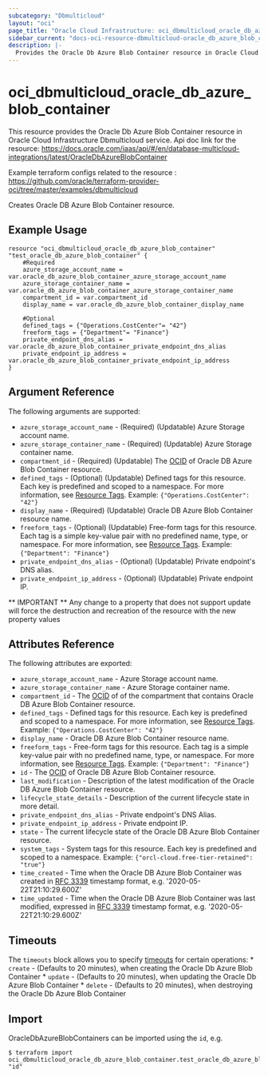 ```yaml
---
subcategory: "Dbmulticloud"
layout: "oci"
page_title: "Oracle Cloud Infrastructure: oci_dbmulticloud_oracle_db_azure_blob_container"
sidebar_current: "docs-oci-resource-dbmulticloud-oracle_db_azure_blob_container"
description: |-
  Provides the Oracle Db Azure Blob Container resource in Oracle Cloud Infrastructure Dbmulticloud service
---
```


# oci_dbmulticloud_oracle_db_azure_blob_container
This resource provides the Oracle Db Azure Blob Container resource in Oracle Cloud Infrastructure Dbmulticloud service.
Api doc link for the resource: https://docs.oracle.com/iaas/api/#/en/database-multicloud-integrations/latest/OracleDbAzureBlobContainer

Example terraform configs related to the resource : https://github.com/oracle/terraform-provider-oci/tree/master/examples/dbmulticloud

Creates Oracle DB Azure Blob Container resource.


## Example Usage

```hcl
resource "oci_dbmulticloud_oracle_db_azure_blob_container" "test_oracle_db_azure_blob_container" {
	#Required
	azure_storage_account_name = var.oracle_db_azure_blob_container_azure_storage_account_name
	azure_storage_container_name = var.oracle_db_azure_blob_container_azure_storage_container_name
	compartment_id = var.compartment_id
	display_name = var.oracle_db_azure_blob_container_display_name

	#Optional
	defined_tags = {"Operations.CostCenter"= "42"}
	freeform_tags = {"Department"= "Finance"}
	private_endpoint_dns_alias = var.oracle_db_azure_blob_container_private_endpoint_dns_alias
	private_endpoint_ip_address = var.oracle_db_azure_blob_container_private_endpoint_ip_address
}
```

## Argument Reference

The following arguments are supported:

* `azure_storage_account_name` - (Required) (Updatable) Azure Storage account name.
* `azure_storage_container_name` - (Required) (Updatable) Azure Storage container name.
* `compartment_id` - (Required) (Updatable) The [OCID](https://docs.cloud.oracle.com/iaas/Content/General/Concepts/identifiers.htm) of Oracle DB Azure Blob Container resource.
* `defined_tags` - (Optional) (Updatable) Defined tags for this resource. Each key is predefined and scoped to a namespace. For more information, see [Resource Tags](https://docs.cloud.oracle.com/iaas/Content/General/Concepts/resourcetags.htm).  Example: `{"Operations.CostCenter": "42"}` 
* `display_name` - (Required) (Updatable) Oracle DB Azure Blob Container resource name.
* `freeform_tags` - (Optional) (Updatable) Free-form tags for this resource. Each tag is a simple key-value pair with no predefined name, type, or namespace. For more information, see [Resource Tags](https://docs.cloud.oracle.com/iaas/Content/General/Concepts/resourcetags.htm).  Example: `{"Department": "Finance"}` 
* `private_endpoint_dns_alias` - (Optional) (Updatable) Private endpoint's DNS alias.
* `private_endpoint_ip_address` - (Optional) (Updatable) Private endpoint IP.


** IMPORTANT **
Any change to a property that does not support update will force the destruction and recreation of the resource with the new property values

## Attributes Reference

The following attributes are exported:

* `azure_storage_account_name` - Azure Storage account name.
* `azure_storage_container_name` - Azure Storage container name.
* `compartment_id` - The [OCID](https://docs.cloud.oracle.com/iaas/Content/General/Concepts/identifiers.htm) of of the compartment that contains Oracle DB Azure Blob Container resource.
* `defined_tags` - Defined tags for this resource. Each key is predefined and scoped to a namespace. For more information, see [Resource Tags](https://docs.cloud.oracle.com/iaas/Content/General/Concepts/resourcetags.htm).  Example: `{"Operations.CostCenter": "42"}` 
* `display_name` - Oracle DB Azure Blob Container resource name.
* `freeform_tags` - Free-form tags for this resource. Each tag is a simple key-value pair with no predefined name, type, or namespace. For more information, see [Resource Tags](https://docs.cloud.oracle.com/iaas/Content/General/Concepts/resourcetags.htm).  Example: `{"Department": "Finance"}` 
* `id` - The [OCID](https://docs.cloud.oracle.com/iaas/Content/General/Concepts/identifiers.htm) of Oracle DB Azure Blob Container resource.
* `last_modification` - Description of the latest modification of the Oracle DB Azure Blob Container resource.
* `lifecycle_state_details` - Description of the current lifecycle state in more detail.
* `private_endpoint_dns_alias` - Private endpoint's DNS Alias.
* `private_endpoint_ip_address` - Private endpoint IP.
* `state` - The current lifecycle state of the Oracle DB Azure Blob Container resource.
* `system_tags` - System tags for this resource. Each key is predefined and scoped to a namespace.  Example: `{"orcl-cloud.free-tier-retained": "true"}` 
* `time_created` - Time when the Oracle DB Azure Blob Container was created in [RFC 3339](https://tools.ietf.org/html/rfc3339) timestamp format, e.g. '2020-05-22T21:10:29.600Z' 
* `time_updated` - Time when the Oracle DB Azure Blob Container was last modified, expressed in [RFC 3339](https://tools.ietf.org/html/rfc3339) timestamp format, e.g. '2020-05-22T21:10:29.600Z' 

## Timeouts

The `timeouts` block allows you to specify [timeouts](https://registry.terraform.io/providers/oracle/oci/latest/docs/guides/changing_timeouts) for certain operations:
	* `create` - (Defaults to 20 minutes), when creating the Oracle Db Azure Blob Container
	* `update` - (Defaults to 20 minutes), when updating the Oracle Db Azure Blob Container
	* `delete` - (Defaults to 20 minutes), when destroying the Oracle Db Azure Blob Container


## Import

OracleDbAzureBlobContainers can be imported using the `id`, e.g.

```
$ terraform import oci_dbmulticloud_oracle_db_azure_blob_container.test_oracle_db_azure_blob_container "id"
```

